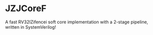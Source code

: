 # JZJCoreF

A fast RV32IZifencei soft core implementation with a 2-stage pipeline, written in SystemVerilog!